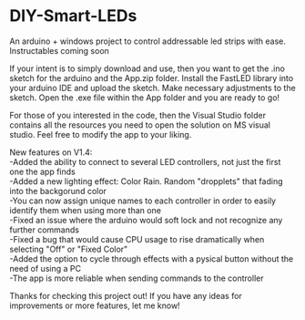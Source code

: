 # DIY-Smart-LEDs
An arduino + windows project to control addressable led strips with ease. Instructables coming soon

If your intent is to simply download and use, then you want to get the .ino sketch for the arduino and the App.zip folder. 
Install the FastLED library into your arduino IDE and upload the sketch. Make necessary adjustments to the sketch.
Open the .exe file within the App folder and you are ready to go!

For those of you interested in the code, then the Visual Studio folder contains all the resources you need to open the solution on MS visual studio. Feel free to modify the app to your liking.

New features on V1.4:                                                                                                 
-Added the ability to connect to several LED controllers, not just the first one the app finds                                      
-Added a new lighting effect: Color Rain. Random "dropplets" that fading into the backgorund color  								
-You can now assign unique names to each controller in order to easily identify them when using more than one 						
-Fixed an issue where the arduino would soft lock and not recognize any further commands 										 
-Fixed a bug that would cause CPU usage to rise dramatically when selecting "Off" or "Fixed Color"  								
-Added the option to cycle through effects with a pysical button without the need of using a PC 									
-The app is more reliable when sending commands to the controller

Thanks for checking this project out! If you have any ideas for improvements or more features, let me know!
